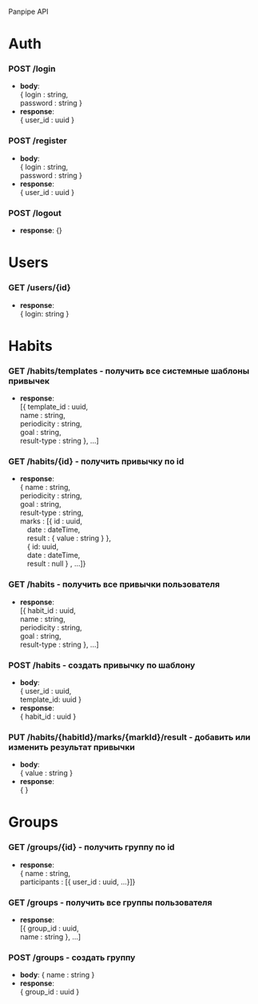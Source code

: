Panpipe API

# Auth

### POST /login
- **body**:\
{ login : string,\
password : string  }
- **response**:\
{ user_id : uuid }

### POST /register
- **body**:\
{ login : string,\
password : string  }
- **response**:\
{ user_id : uuid }

### POST /logout
- **response**: {}

# Users
### GET /users/{id}
- **response**: \
{ login: string }

# Habits

### GET /habits/templates - получить все системные шаблоны привычек
- **response**:\
[{ template_id : uuid,\
name : string,\
periodicity : string,\
goal : string,\
result-type : string }, ...]

### GET /habits/{id} - получить привычку по id
- **response**:\
{ name : string,\
periodicity : string,\
goal : string,\
result-type : string,\
marks : [{ id : uuid,\
&emsp;date : dateTime,\
&emsp;result : { value : string } }, \
&emsp;{ id: uuid,\
&emsp;date : dateTime,\
&emsp;result : null
} , ...]}

### GET /habits - получить все привычки пользователя
- **response**:\
[{ habit_id : uuid,\
name : string,\
periodicity : string,\
goal : string,\
result-type : string }, ...]

### POST /habits - создать привычку по шаблону
- **body**:\
{ user_id : uuid,\
template_id: uuid }
- **response**:\
{ habit_id : uuid }

### PUT /habits/{habitId}/marks/{markId}/result - добавить или изменить результат привычки
- **body**:\
{ value : string }
- **response**:\
{ }  

# Groups

### GET /groups/{id} - получить группу по id
- **response**:\
{ name : string,\
participants : [{ user_id : uuid, ...}]}

### GET /groups - получить все группы пользователя
- **response**:\
[{ group_id : uuid,\
name : string }, ...]

### POST /groups - создать группу
- **body**: { name : string }
- **response**:\
{ group_id : uuid }
